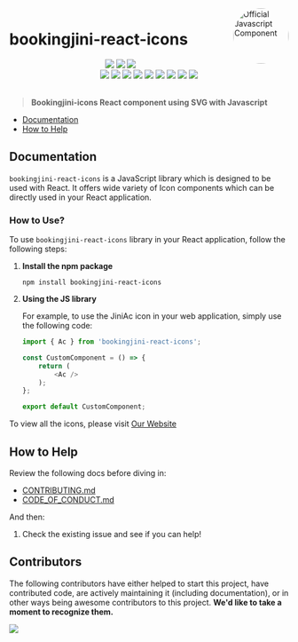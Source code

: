 <a href="https://icons.bookingjini.tech/">
  <img align="right" style="border-radius:50%" width="100" height="100" alt="Official Javascript Component" src="https://icons.bookingjini.tech/logo.png">
</a>

# bookingjini-react-icons

<div align="center">
<img src="https://forthebadge.com/images/badges/built-with-love.svg" />
<img src="https://forthebadge.com/images/badges/uses-brains.svg" />
<img src="https://forthebadge.com/images/badges/powered-by-responsibility.svg" />
<br>
<img src="https://img.shields.io/github/repo-size/Bookingjini-Labs/Bookingjini-icons?style=for-the-badge" />
<img src="https://img.shields.io/github/issues/Bookingjini-Labs/Bookingjini-icons?style=for-the-badge" />
<img src="https://img.shields.io/github/issues-closed-raw/Bookingjini-Labs/Bookingjini-icons?style=for-the-badge" />
<img src="https://img.shields.io/github/stars/Bookingjini-Labs/Bookingjini-icons?style=for-the-badge" />
<img src="https://img.shields.io/github/issues-pr/Bookingjini-Labs/Bookingjini-icons?style=for-the-badge" />
<img  src="https://img.shields.io/github/issues-pr-closed-raw/Bookingjini-Labs/Bookingjini-icons?style=for-the-badge" />
<img src="https://img.shields.io/github/forks/Bookingjini-Labs/Bookingjini-icons?style=for-the-badge" />
<img src="https://img.shields.io/github/last-commit/Bookingjini-Labs/Bookingjini-icons?style=for-the-badge" />
<img src="https://img.shields.io/github/contributors/Bookingjini-Labs/Bookingjini-icons?style=for-the-badge" />
</div>
<br>

> **Bookingjini-icons React component using SVG with Javascript**

- [Documentation](#documentation)
- [How to Help](#how-to-help)

## Documentation

`bookingjini-react-icons` is a JavaScript library which is designed to be used with React. It offers wide variety of Icon components which can be directly used in your React application.

### How to Use?

To use `bookingjini-react-icons` library in your React application, follow the following steps:

1. **Install the npm package**

    ```shell
    npm install bookingjini-react-icons
    ```

2. **Using the JS library**

    For example, to use the JiniAc icon in your web application, simply use the following code:

    ```javascript
    import { Ac } from 'bookingjini-react-icons';

    const CustomComponent = () => {
        return (
            <Ac />
        );
    };

    export default CustomComponent;
    ```

To view all the icons, please visit <a href="https://icons.bookingjini.tech" target="_blank">Our Website</a>

## How to Help

Review the following docs before diving in:

- [CONTRIBUTING.md](../CONTRIBUTING.md)
- [CODE_OF_CONDUCT.md](../CODE_OF_CONDUCT.md)

And then:

1. Check the existing issue and see if you can help!

## Contributors

The following contributors have either helped to start this project, have contributed
code, are actively maintaining it (including documentation), or in other ways
being awesome contributors to this project. **We'd like to take a moment to recognize them.**

<a href="https://github.com/Bookingjini-Labs/bookingjini-icons/graphs/contributors">
  <img src="https://contrib.rocks/image?repo=Bookingjini-Labs/bookingjini-icons" />
</a>
